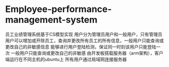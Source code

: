 # Employee-performance-management-system
员工业绩管理系统基于CS模型实现
用户分为管理员用户和一般用户，只有管理员用户可以增加或开除员工，查询并更改所有员工的所有信息，一般用户只能查询或更改自己的非敏感信息
能够进行用户登陆检测，保证同一时刻该用户只能登陆一次
一般用户只能查询或更改自己的非敏感
由开发板搭载服务器（arm架构），客户端运行在不同主机的ubuntu上
所有用户通过局域网连接服务器
